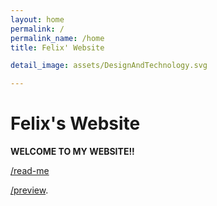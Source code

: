 ```yaml
---
layout: home
permalink: /
permalink_name: /home
title: Felix' Website

detail_image: assets/DesignAndTechnology.svg

---
```


# Felix's Website

**WELCOME TO MY WEBSITE!!**  

[/read-me](read-me)

[/preview](preview).

